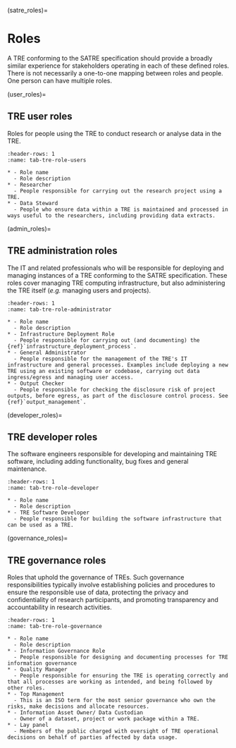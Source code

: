 (satre_roles)=

# Roles

A TRE conforming to the SATRE specification should provide a broadly similar experience for stakeholders operating in each of these defined roles.
There is not necessarily a one-to-one mapping between roles and people.
One person can have multiple roles.

(user_roles)=

## TRE user roles

Roles for people using the TRE to conduct research or analyse data in the TRE.

<!-- The document will explain that user experience of the platform and associated documentation should feel similar across TREs conforming to SATRE specification. -->

```{list-table}
:header-rows: 1
:name: tab-tre-role-users

* - Role name
  - Role description
* - Researcher
  - People responsible for carrying out the research project using a TRE.
* - Data Steward
  - People who ensure data within a TRE is maintained and processed in ways useful to the researchers, including providing data extracts.

```

(admin_roles)=

## TRE administration roles

The IT and related professionals who will be responsible for deploying and managing instances of a TRE conforming to the SATRE specification.
These roles cover managing TRE computing infrastructure, but also administering the TRE itself (_e.g._ managing users and projects).

<!-- The document will explain that SATRE conforming TREs should have documentation and infrastructure deployment code/apps that conform to software engineering best practices, which are also defined here, making them "simple" for an IT professional to follow; troubleshooting steps included. -->

```{list-table}
:header-rows: 1
:name: tab-tre-role-administrator

* - Role name
  - Role description
* - Infrastructure Deployment Role
  - People responsible for carrying out (and documenting) the {ref}`infrastructure_deployment_process`.
* - General Administrator
  - People responsible for the management of the TRE's IT infrastructure and general processes. Examples include deploying a new TRE using an existing software or codebase, carrying out data ingress/egress and managing user access.
* - Output Checker
  - People responsible for checking the disclosure risk of project outputs, before egress, as part of the disclosure control process. See {ref}`output_management`.
```

(developer_roles)=

## TRE developer roles

The software engineers responsible for developing and maintaining TRE software, including adding functionality, bug fixes and general maintenance.

<!-- The document will explain recommended practices suitable for developing a software of this complexity and reference learnings from existing TRE developers. -->

```{list-table}
:header-rows: 1
:name: tab-tre-role-developer

* - Role name
  - Role description
* - TRE Software Developer
  - People responsible for building the software infrastructure that can be used as a TRE.
```

(governance_roles)=

## TRE governance roles

Roles that uphold the governance of TREs.
Such governance responsibilities typically involve establishing policies and procedures to ensure the responsible use of data, protecting the privacy and confidentiality of research participants, and promoting transparency and accountability in research activities.

```{list-table}
:header-rows: 1
:name: tab-tre-role-governance

* - Role name
  - Role description
* - Information Governance Role
  - People responsible for designing and documenting processes for TRE information governance
* - Quality Manager
  - People responsible for ensuring the TRE is operating correctly and that all processes are working as intended, and being followed by other roles.
* - Top Management
  - This is an ISO term for the most senior governance who own the risks, make decisions and allocate resources.
* - Information Asset Owner/ Data Custodian
  - Owner of a dataset, project or work package within a TRE.
* - Lay panel
  - Members of the public charged with oversight of TRE operational decisions on behalf of parties affected by data usage.

```

